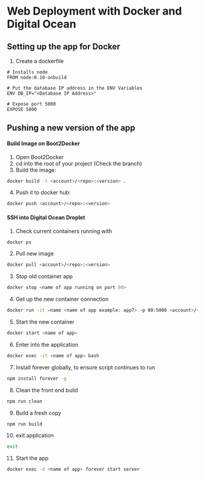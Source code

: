 # Web Deployment with Docker and Digital Ocean

## Setting up the app for Docker
1) Create a dockerfile
```
# Installs node
FROM node:0.10-onbuild

# Put the database IP address in the ENV Variables
ENV DB_IP="<Database IP Address>"

# Expose port 5000
EXPOSE 5000
```

## Pushing a new version of the app
#### Build Image on Boot2Docker
1) Open Boot2Docker
2) cd into the root of your project (Check the branch)
3) Build the image:
```sh
docker build -t <account>/<repo>:<version> .
```
4) Push it to docker hub:
```sh
docker push <account>/<repo>:<version>
```

#### SSH into Digital Ocean Droplet
1) Check current containers running with
```sh
docker ps
```
2) Pull new image
```sh
docker pull <account>/<repo>:<version>
```
3) Stop old container app
```sh
docker stop <name of app running on port 80>
```
4) Get up the new container connection
```sh
docker run -it —name <name of app example: app7> -p 80:5000 <account>/<repo>:<version>
```
5) Start the new container
```sh
docker start <name of app>
```
6) Enter into the application
```sh
docker exec -it <name of app> bash
```
7) Install forever globally, to ensure script continues to run
```sh
npm install forever -g
```
8) Clean the front end build
```sh
npm run clean
```
9) Build a fresh copy
```sh
npm run build
```
10) exit application
```sh
exit
```
11) Start the app
```sh
docker exec -d <name of app> forever start server
```
